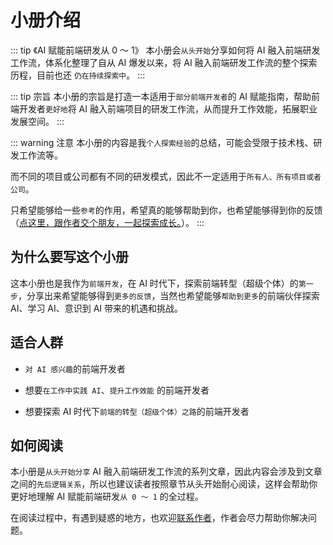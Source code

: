 # 小册介绍

::: tip 《AI 赋能前端研发从 0 ～ 1》
本小册会`从头开始`分享如何将 AI 融入前端研发工作流，体系化整理了自从 AI 爆发以来，将 AI 融入前端研发工作流的整个探索历程，目前也还 `仍在持续探索中`。
:::

::: tip 宗旨
本小册的宗旨是打造一本适用于`部分前端开发者`的 AI 赋能指南，帮助前端开发者`更好地`将 AI 融入前端项目的研发工作流，从而提升工作效能，拓展职业发展空间。
:::

::: warning 注意
本小册的内容是我`个人探索经验`的总结，可能会受限于技术栈、研发工作流等。

而不同的项目或公司都有不同的研发模式，因此不一定适用于`所有人、所有项目或者公司`。

只希望能够给一些`参考`的作用，希望真的能够帮助到你，也希望能够得到你的反馈（[点这里，跟作者交个朋友，一起探索成长。](/me)）。
:::

## 为什么要写这个小册

这本小册也是我作为`前端开发`，在 AI 时代下，探索前端转型（超级个体）的`第一步`，分享出来希望能够得到`更多的反馈`，当然也希望能够`帮助到更多`的前端伙伴探索 AI、学习 AI、意识到 AI 带来的机遇和挑战。

## 适合人群

- `对 AI 感兴趣`的前端开发者

- 想要`在工作中实践 AI`、`提升工作效能` 的前端开发者

- 想要探索 AI 时代下`前端的转型（超级个体）之路`的前端开发者

## 如何阅读

本小册是`从头开始分享` AI 融入前端研发工作流的系列文章，因此内容会涉及到文章之间的`先后逻辑关系`，所以也建议读者按照章节从头开始耐心阅读，这样会帮助你更好地理解 AI 赋能前端研发`从 0 ～ 1` 的全过程。

在阅读过程中，有遇到疑惑的地方，也欢迎[联系作者](/me)，作者会尽力帮助你解决问题。
